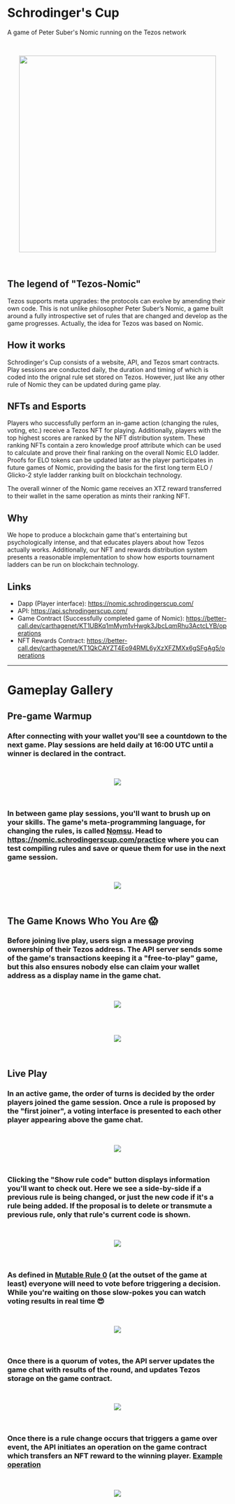 # Schrodinger's Cup
A game of Peter Suber's Nomic running on the Tezos network

<br/>
<p align="center">
  <img width="450px" height="auto" src="https://cdn.discordapp.com/attachments/709953915550171206/717048880000270431/schrodingers-cup.png">
</p>
<br/>

## The legend of "Tezos-Nomic"

Tezos supports meta upgrades: the protocols can evolve by amending their own code. This is not unlike philosopher Peter Suber’s Nomic, a game built around a fully introspective set of rules that are changed and develop as the game progresses. Actually, the idea for Tezos was based on Nomic.

## How it works

Schrodinger's Cup consists of a website, API, and Tezos smart contracts. Play sessions are conducted daily, the duration and timing of which is coded into the orignal rule set stored on Tezos. However, just like any other rule of Nomic they can be updated during game play. 

## NFTs and Esports

Players who successfully perform an in-game action (changing the rules, voting, etc.) receive a Tezos NFT for playing. Additionally, players with the top highest scores are ranked by the NFT distribution system. These ranking NFTs contain a zero knowledge proof attribute which can be used to calculate and prove their final ranking on the overall Nomic ELO ladder. Proofs for ELO tokens can be updated later as the player participates in future games of Nomic, providing the basis for the first long term ELO / Glicko-2 style ladder ranking built on blockchain technology.

The overall winner of the Nomic game receives an XTZ reward transferred to their wallet in the same operation as mints their ranking NFT.

## Why
We hope to produce a blockchain game that's entertaining but psychologically intense, and that educates players about how Tezos actually works. Additionally, our NFT and rewards distribution system presents a reasonable implementation to show how esports tournament ladders can be run on blockchain technology.

## Links
- Dapp (Player interface): https://nomic.schrodingerscup.com/
- API: https://api.schrodingerscup.com/
- Game Contract (Successfully completed game of Nomic): https://better-call.dev/carthagenet/KT1UBKq1mMym1vHwgk3JbcLqmRhu3ActcLYB/operations
- NFT Rewards Contract: https://better-call.dev/carthagenet/KT1QkCAYZT4Eo94RML6yXzXFZMXx6gSFgAg5/operations


---

# Gameplay Gallery

## Pre-game Warmup

### After connecting with your wallet you'll see a countdown to the next game. Play sessions are held daily at 16:00 UTC until a winner is declared in the contract.

<br/>
<p align="center">
  <img src="https://i.imgur.com/rfCZ3gh.png">
</p>
<br/>

### In between game play sessions, you'll want to brush up on your skills. The game's meta-programming language, for changing the rules, is called [Nomsu](https://nomsu.org/). Head to https://nomic.schrodingerscup.com/practice where you can test compiling rules and save or queue them for use in the next game session.

<br/>
<p align="center">
  <img src="https://i.imgur.com/hHpEHMu.png">
</p>
<br/>

## The Game Knows Who You Are 😱

### Before joining live play, users sign a message proving ownership of their Tezos address. The API server sends some of the game's transactions keeping it a "free-to-play" game, but this also ensures nobody else can claim your wallet address as a display name in the game chat.

<br/>
<p align="center">
  <img src="https://i.imgur.com/WBS6dE4.png">
</p>
<br/>

<br/>
<p align="center">
  <img src="https://i.imgur.com/Y65TKb3.png">
</p>
<br/>

## Live Play

### In an active game, the order of turns is decided by the order players joined the game session. Once a rule is proposed by the "first joiner", a voting interface is presented to each other player appearing above the game chat.

<br/>
<p align="center">
  <img src="https://i.imgur.com/yaSSkPe.png">
</p>
<br/>

### Clicking the "Show rule code" button displays information you'll want to check out. Here we see a side-by-side if a previous rule is being changed, or just the new code if it's a rule being added. If the proposal is to delete or transmute a previous rule, only that rule's current code is shown.

<br/>
<p align="center">
  <img src="https://i.imgur.com/XDGXCun.png">
</p>
<br/>

### As defined in [Mutable Rule 0](https://github.com/Chain-of-Insight/schrodingers-cup/blob/master/src/api/nomsu/rules/mutable/rule0.nom) (at the outset of the game at least) everyone will need to vote before triggering a decision. While you're waiting on those slow-pokes you can watch voting results in real time 😎

<br/>
<p align="center">
  <img src="https://i.imgur.com/C4R7t3e.png">
</p>
<br/>

### Once there is a quorum of votes, the API server updates the game chat with results of the round, and updates Tezos storage on the game contract. 

<br/>
<p align="center">
  <img src="https://i.imgur.com/00w5oXC.png">
</p>
<br/>

### Once there is a rule change occurs that triggers a game over event, the API initiates an operation on the game contract which transfers an NFT reward to the winning player. [Example operation](https://better-call.dev/search?text=oocc7Sz4nyaCcn9ucz5NEru9dop7Ugsyc6LN4PEhghptfoFEhiH)

<br/>
<p align="center">
  <img src="https://i.imgur.com/XmNiZRA.png">
</p>
<br/>
